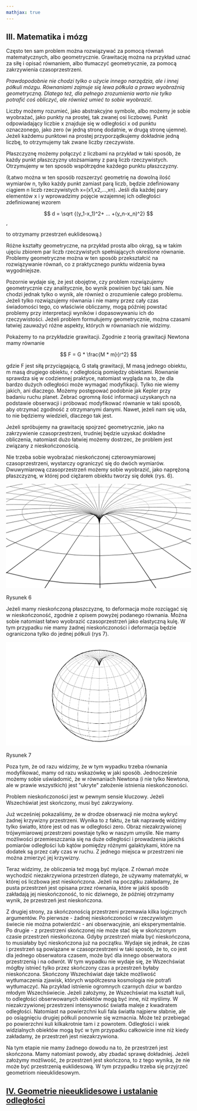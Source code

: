 ```yaml
---
mathjax: true
---
```

## III. Matematika i mózg

Często ten sam problem można rozwiązywać za pomocą równań matematycznych,
albo geometrycznie. Grawitację można na przykład uznać za siłę i opisać równaniem,
albo tłumaczyć geometrycznie, za pomocą zakrzywienia czasoprzestrzeni.

*Prawdopodobnie nie chodzi tylko o użycie innego narzędzia, ale i innej półkuli mózgu.
Równaniami zajmuje się lewa półkula a prawa wyobraźnią geometryczną.
Dlatego też, dla pełnego zrozumienia warto nie tylko potrafić coś obliczyć,
ale również umieć to sobie wyobrazić.*

Liczby możemy rozumieć, jako abstrakcyjne symbole, albo możemy je sobie wyobrażać,
jako punkty na prostej, tak zwanej osi liczbowej.
Punkt odpowiadający liczbie x znajduje się w odległości x od punktu oznaczonego,
jako zero (w jedną stronę dodatnie, w drugą stronę ujemne).
Jeżeli każdemu punktowi na prostej przyporządkujemy dokładnie jedną liczbę,
to otrzymujemy tak zwane liczby rzeczywiste.

Płaszczyznę możemy połączyć z liczbami na przykład w taki sposób,
że każdy punkt płaszczyzny utożsamiamy z parą liczb rzeczywistych.
Otrzymujemy w ten sposób współrzędne każdego punktu płaszczyzny.


(Łatwo można w ten sposób rozszerzyć geometrię na dowolną ilość wymiarów n, tylko każdy punkt
zamiast parą liczb, będzie zdefiniowany ciągiem n liczb rzeczywistych x=(x1,x2,...,xn).
Jeśli dla każdej pary elementów x i y wprowadzimy pojęcie wzajemnej ich odległości
zdefiniowanej wzorem

$$ d = \sqrt {(y_1-x_1)^2+ ... +(y_n-x_n)^2}  $$,

to otrzymamy przestrzeń euklidesową.)

Różne kształty geometryczne, na przykład prosta albo okrąg, są w takim ujęciu zbiorem par liczb rzeczywistych
spełniających określone równanie. Problemy geometryczne można w ten sposób przekształcić na rozwiązywanie równań,
co z praktycznego punktu widzenia bywa wygodniejsze.

Pozornie wydaje się, że jest obojętne, czy problem rozwiązujemy geometrycznie czy analitycznie,
bo wynik powinien być taki sam. Nie chodzi jednak tylko o wynik, ale również o zrozumienie całego problemu.
Jeżeli tylko rozwiązujemy równania i nie mamy przez cały czas świadomości tego, co właściwie obliczamy,
mogą później powstać problemy przy interpretacji wyników i dopasowywaniu ich do rzeczywistości.
Jeżeli problem formułujemy geometrycznie, można czasami łatwiej zauważyć różne aspekty,
których w równaniach nie widzimy.

Pokażemy to na przykładzie grawitacji. Zgodnie z  teorią grawitacji Newtona mamy równanie

$$ F = G * \frac{M * m}{r^2}  $$

gdzie F jest siłą przyciągającą, G stałą grawitacji, M masą jednego obiektu,  m masą drugiego obiektu,
r odległością pomiędzy  obiektami. Równanie sprawdza się w codziennej praktyce, natomiast wygląda na to,
że dla bardzo dużych odległości może wymagać modyfikacji. Tylko nie wiemy jakich, ani dlaczego.
Możemy postępować podobnie jak Kepler przy badaniu ruchu planet.
Zebrać ogromną ilość informacji uzyskanych na podstawie obserwacji i próbować modyfikować równanie w taki sposób,
aby otrzymać zgodność z otrzymanymi danymi. Nawet, jeżeli nam się uda, to nie będziemy wiedzieli, dlaczego tak jest.

Jeżeli spróbujemy na grawitację spojrzeć geometrycznie, jako na zakrzywienie czasoprzestrzeni,
trudniej będzie uzyskać dokładne obliczenia, natomiast dużo łatwiej możemy dostrzec, że problem jest związany z nieskończonością.

Nie trzeba sobie wyobrażać nieskończonej czterowymiarowej czasoprzestrzeni, wystarczy ograniczyć się do dwóch wymiarów.
Dwuwymiarową czasoprzestrzeń możemy sobie wyobrazić, jako naprężoną płaszczyznę,
w której pod ciężarem obiektu tworzy się dołek (rys. 6).

![rysunek6](../assets/img/rysunek6.png)

Rysunek 6

Jeżeli mamy nieskończoną płaszczyznę, to deformacja może rozciągać się w nieskończoność,
zgodnie z opisem powyżej podanego równania. Można sobie natomiast łatwo wyobrazić czasoprzestrzeń jako elastyczną kulę.
W tym przypadku nie mamy żadnej nieskończoności i deformacja będzie ograniczona tylko do jednej półkuli (rys 7).  

![rysunek7](../assets/img/rysunek7.png)

Rysunek 7

Poza tym, że od razu widzimy, że w tym wypadku trzeba równania modyfikować, mamy od razu wskazówkę w jaki sposób. Jednocześnie możemy sobie uświadomić, że w równaniach Newtona (i nie tylko Newtona, ale w prawie wszystkich)
jest "ukryte" założenie  istnienia nieskończoności. 

Problem nieskończoności jest w pewnym sensie kluczowy. Jeżeli Wszechświat jest skończony, musi być zakrzywiony.

Już wcześniej pokazaliśmy, że w drodze obserwacji nie można wykryć żadnej krzywizny przestrzeni.
Wynika to z faktu, że tak naprawdę widzimy tylko światło, które jest od nas w odległości zero.
Obraz niezakrzywionej trójwymiarowej przestrzeni powstaje tylko w naszym umyśle.
Nie mamy możliwości przemieszczania się na duże odległości i prowadzenia jakichś pomiarów odległości
lub kątów pomiędzy różnymi galaktykami, które na dodatek są przez cały czas w ruchu.
Z jednego miejsca w przestrzeni nie można zmierzyć jej krzywizny.

Teraz widzimy, że obliczenia też mogą być mylące. Z równań może wychodzić niezakrzywiona przestrzeń dlatego,
że używamy matematyki, w której oś liczbowa jest nieskończona. Jeżeli na początku zakładamy,
że pusta przestrzeń jest opisana przez równania, które w jakiś sposób zakładają jej nieskończoność,
to nic dziwnego, że później otrzymamy wynik, że przestrzeń jest nieskończona.

Z drugiej strony, za skończonością przestrzeni przemawia kilka logicznych argumentów.
Po pierwsze - żadnej nieskończoności w rzeczywistym świecie nie można potwierdzić - ani obserwacyjnie,
ani eksperymentalnie. Po drugie - z przestrzeni skończonej nie może stać się w skończonym czasie
przestrzeń nieskończona. Gdyby przestrzeń miała być nieskończona, to musiałaby być nieskończona już na początku.
Wydaje się jednak, że czas i przestrzeń są powiązane w czasoprzestrzeni w taki sposób, że to,
co jest dla jednego obserwatora czasem, może być dla innego obserwatora przestrzenią i na odwrót.
W tym wypadku nie wydaje się, że Wszechświat mógłby istnieć tylko przez skończony czas
a przestrzeń byłaby nieskończona.
Skończony Wszechświat daje także możliwość wytłumaczenia zjawisk,
których współczesna kosmologia nie potrafi wytłumaczyć. Na przykład istnienie ogromnych czarnych dziur
w bardzo młodym Wszechświecie. Jeżeli założymy, że Wszechświat ma kształt kuli,
to odległości obserwowanych obiektów mogą być inne, niż myślimy.
W niezakrzywionej przestrzeni intensywność światła maleje z kwadratem odległości.
Natomiast na powierzchni kuli fala światła najpierw słabnie, ale po osiągnięciu drugiej półkuli ponownie się wzmacnia.
Może też przebiegać po powierzchni kuli kilkakrotnie tam i z powrotem.
Odległości i wiek widzialnych obiektów mogą być w tym przypadku całkowicie inne niż kiedy zakładamy,
że przestrzeń jest niezakrzywiona.

Na tym etapie nie mamy żadnego dowodu na to, że przestrzeń jest skończona.
Mamy natomiast powody, aby zbadać sprawę dokładniej. Jeżeli założymy możliwość, że przestrzeń jest skończona,
to z tego wynika, że nie może być przestrzenią euklidesową.
W tym przypadku trzeba się przyjrzeć geometriom nieeuklidesowym.

## [IV. Geometrie nieeuklidesowe i ustalanie odległości](rozdzial4)
